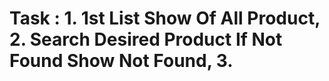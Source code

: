 # Task : 1. 1st List Show Of All Product, 2. Search Desired Product If Not Found Show Not Found, 3. 
